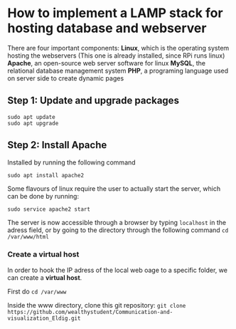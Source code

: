 # How to implement a LAMP stack for hosting database and webserver


There are four important components: 
**Linux**, which is the operating system hosting the webservers (This one is already installed, since RPi runs linux)
**Apache**, an open-source web server software for linux
**MySQL**, the relational database management system
**PHP**, a programing language used on server side to create dynamic pages


## Step 1: Update and upgrade packages

```
sudo apt update
sudo apt upgrade
```

## Step 2: Install Apache

Installed by running the following command
```
sudo apt install apache2
```
Some flavours of linux require the user to actually start the server, which can be done by running:
```
sudo service apache2 start
```

The server is now accessible through a browser by typing `localhost` in the adress field, or by going to the directory through the following command ``` cd /var/www/html ```

### Create a virtual host
In order to hook the IP adress of the local web oage to a specific folder, we can create a **virtual host**.

First do `cd /var/www`

Inside the www directory, clone this git repository:
`git clone https://github.com/wealthystudent/Communication-and-visualization_Eldig.git`



  

